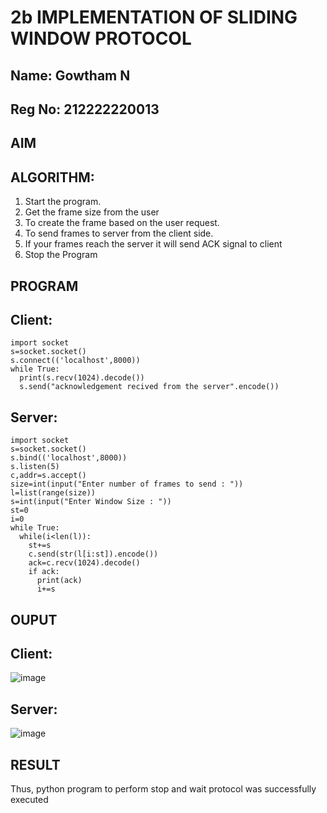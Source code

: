 # 2b IMPLEMENTATION OF SLIDING WINDOW PROTOCOL
## Name: Gowtham N
## Reg No: 212222220013
## AIM
## ALGORITHM:
1. Start the program.
2. Get the frame size from the user
3. To create the frame based on the user request.
4. To send frames to server from the client side.
5. If your frames reach the server it will send ACK signal to client
6. Stop the Program
## PROGRAM
## Client:
```
import socket
s=socket.socket()
s.connect(('localhost',8000))
while True:
  print(s.recv(1024).decode())
  s.send("acknowledgement recived from the server".encode())
```
## Server:
```
import socket
s=socket.socket()
s.bind(('localhost',8000))
s.listen(5)
c,addr=s.accept()
size=int(input("Enter number of frames to send : "))
l=list(range(size))
s=int(input("Enter Window Size : "))
st=0
i=0
while True:
  while(i<len(l)):
    st+=s
    c.send(str(l[i:st]).encode())
    ack=c.recv(1024).decode()
    if ack:
      print(ack)
      i+=s
```
## OUPUT
## Client:
![image](https://github.com/user-attachments/assets/dfd52204-43f8-4063-8564-dfd843190992)

## Server:
![image](https://github.com/user-attachments/assets/1b59dd59-e3e0-450a-8ceb-08202721aa58)

## RESULT
Thus, python program to perform stop and wait protocol was successfully executed
